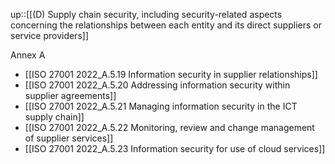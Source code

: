 up::[[(D) Supply chain security, including security-related aspects concerning the relationships between each entity and its direct suppliers or service providers]]

Annex A
- [[ISO 27001 2022_A.5.19 Information security in supplier relationships]]
- [[ISO 27001 2022_A.5.20 Addressing information security within supplier agreements]]
- [[ISO 27001 2022_A.5.21 Managing information security in the ICT supply chain]]
- [[ISO 27001 2022_A.5.22 Monitoring, review and change management of supplier services]]
- [[ISO 27001 2022_A.5.23 Information security for use of cloud services]]
